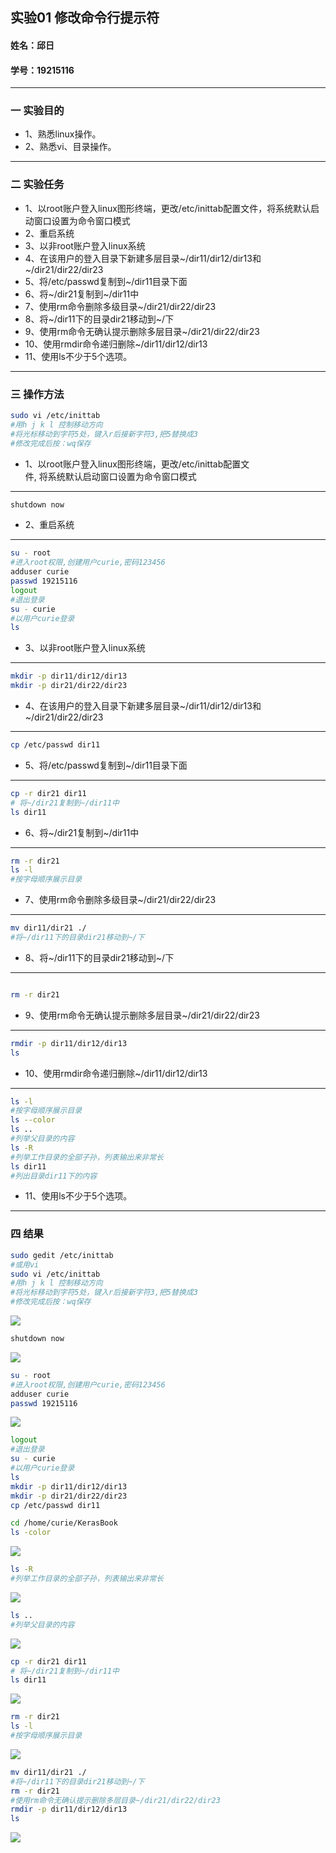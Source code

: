 ## 实验01   修改命令行提示符
#### 姓名：邱日
#### 学号：19215116
------------------------------------------
### 一 实验目的  
   - 1、熟悉linux操作。
   - 2、熟悉vi、目录操作。
------------------------------------------
### 二 实验任务
   - 1、以root账户登入linux图形终端，更改/etc/inittab配置文件，将系统默认启动窗口设置为命令窗口模式  
   - 2、重启系统  
   - 3、以非root账户登入linux系统  
   - 4、在该用户的登入目录下新建多层目录~/dir11/dir12/dir13和~/dir21/dir22/dir23  
   - 5、将/etc/passwd复制到~/dir11目录下面  
   - 6、将~/dir21复制到~/dir11中  
   - 7、使用rm命令删除多级目录~/dir21/dir22/dir23  
   - 8、将~/dir11下的目录dir21移动到~/下  
   - 9、使用rm命令无确认提示删除多层目录~/dir21/dir22/dir23  
   - 10、使用rmdir命令递归删除~/dir11/dir12/dir13  
   - 11、使用ls不少于5个选项。
----------------------------------------
### 三 操作方法
```sh
sudo vi /etc/inittab
#用h j k l 控制移动方向
#将光标移动到字符5处，键入r后接新字符3,把5替换成3
#修改完成后按：wq保存
```
- 1、以root账户登入linux图形终端，更改/etc/inittab配置文   
件,  将系统默认启动窗口设置为命令窗口模式  
-------------------------------
```sh
shutdown now
```
- 2、重启系统  

-------------------------------
```sh
su - root
#进入root权限,创建用户curie,密码123456
adduser curie
passwd 19215116
logout
#退出登录
su - curie
#以用户curie登录
ls
```
- 3、以非root账户登入linux系统  

-----------------------------
```sh
mkdir -p dir11/dir12/dir13
mkdir -p dir21/dir22/dir23
```
- 4、在该用户的登入目录下新建多层目录~/dir11/dir12/dir13和~/dir21/dir22/dir23  

-------------------------------
```sh
cp /etc/passwd dir11
```
- 5、将/etc/passwd复制到~/dir11目录下面

---------------------------------------
```sh
cp -r dir21 dir11
# 将~/dir21复制到~/dir11中  
ls dir11
```
- 6、将~/dir21复制到~/dir11中  

---------------------------------
```sh
rm -r dir21
ls -l
#按字母顺序展示目录
```
- 7、使用rm命令删除多级目录~/dir21/dir22/dir23

----------------------------------
```sh
mv dir11/dir21 ./
#将~/dir11下的目录dir21移动到~/下  
```
- 8、将~/dir11下的目录dir21移动到~/下

----------------------------------  
```sh

rm -r dir21

```
- 9、使用rm命令无确认提示删除多层目录~/dir21/dir22/dir23  

----------------------------------
```sh
rmdir -p dir11/dir12/dir13
ls
```
- 10、使用rmdir命令递归删除~/dir11/dir12/dir13  

----------------------------------
```sh
ls -l
#按字母顺序展示目录
ls --color
ls ..
#列举父目录的内容
ls -R
#列举工作目录的全部子孙，列表输出来非常长
ls dir11
#列出目录dir11下的内容
```
- 11、使用ls不少于5个选项。

-------------------------------------

### 四 结果  
```sh
sudo gedit /etc/inittab
#或用vi
sudo vi /etc/inittab
#用h j k l 控制移动方向
#将光标移动到字符5处，键入r后接新字符3,把5替换成3
#修改完成后按：wq保存
```
![](assets/README-61836.png)  
```sh
shutdown now
```
![](assets/README-4adf6.png)
```sh
su - root
#进入root权限,创建用户curie,密码123456
adduser curie
passwd 19215116
```
![](assets/README-96cc4.png)
```sh  
logout
#退出登录
su - curie
#以用户curie登录
ls
mkdir -p dir11/dir12/dir13
mkdir -p dir21/dir22/dir23
cp /etc/passwd dir11
```
```sh
cd /home/curie/KerasBook
ls -color
```
![](assets/README-2502d.png)
```sh
ls -R
#列举工作目录的全部子孙，列表输出来非常长
```
![](assets/README-26e15.png)
```sh
ls ..
#列举父目录的内容
```
![](assets/README-70f8f.png)
```sh
cp -r dir21 dir11
# 将~/dir21复制到~/dir11中  
ls dir11
```
![](assets/README-8d918.png)
```sh
rm -r dir21
ls -l
#按字母顺序展示目录
```
![](assets/README-bbcf9.png)
```sh
mv dir11/dir21 ./
#将~/dir11下的目录dir21移动到~/下
rm -r dir21
#使用rm命令无确认提示删除多层目录~/dir21/dir22/dir23  
rmdir -p dir11/dir12/dir13
ls
```
![](assets/README-78ca5.png)
